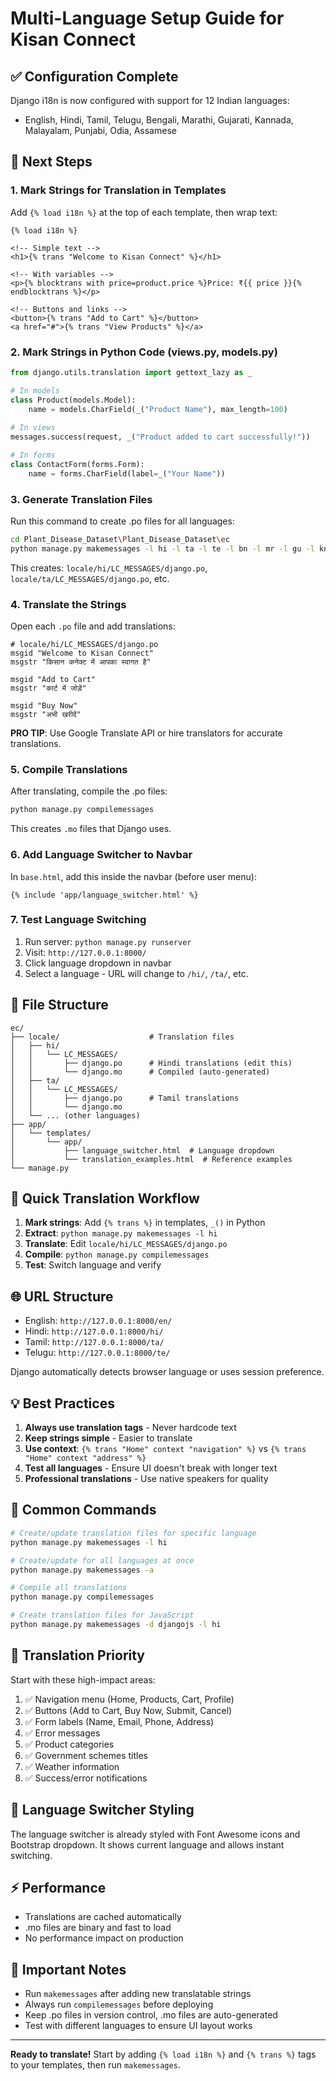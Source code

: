 # Multi-Language Setup Guide for Kisan Connect

## ✅ Configuration Complete

Django i18n is now configured with support for 12 Indian languages:
- English, Hindi, Tamil, Telugu, Bengali, Marathi, Gujarati, Kannada, Malayalam, Punjabi, Odia, Assamese

## 🚀 Next Steps

### 1. Mark Strings for Translation in Templates

Add `{% load i18n %}` at the top of each template, then wrap text:

```django
{% load i18n %}

<!-- Simple text -->
<h1>{% trans "Welcome to Kisan Connect" %}</h1>

<!-- With variables -->
<p>{% blocktrans with price=product.price %}Price: ₹{{ price }}{% endblocktrans %}</p>

<!-- Buttons and links -->
<button>{% trans "Add to Cart" %}</button>
<a href="#">{% trans "View Products" %}</a>
```

### 2. Mark Strings in Python Code (views.py, models.py)

```python
from django.utils.translation import gettext_lazy as _

# In models
class Product(models.Model):
    name = models.CharField(_("Product Name"), max_length=100)
    
# In views
messages.success(request, _("Product added to cart successfully!"))

# In forms
class ContactForm(forms.Form):
    name = forms.CharField(label=_("Your Name"))
```

### 3. Generate Translation Files

Run this command to create .po files for all languages:

```bash
cd Plant_Disease_Dataset\Plant_Disease_Dataset\ec
python manage.py makemessages -l hi -l ta -l te -l bn -l mr -l gu -l kn -l ml -l pa -l or -l as
```

This creates: `locale/hi/LC_MESSAGES/django.po`, `locale/ta/LC_MESSAGES/django.po`, etc.

### 4. Translate the Strings

Open each `.po` file and add translations:

```po
# locale/hi/LC_MESSAGES/django.po
msgid "Welcome to Kisan Connect"
msgstr "किसान कनेक्ट में आपका स्वागत है"

msgid "Add to Cart"
msgstr "कार्ट में जोड़ें"

msgid "Buy Now"
msgstr "अभी खरीदें"
```

**PRO TIP**: Use Google Translate API or hire translators for accurate translations.

### 5. Compile Translations

After translating, compile the .po files:

```bash
python manage.py compilemessages
```

This creates `.mo` files that Django uses.

### 6. Add Language Switcher to Navbar

In `base.html`, add this inside the navbar (before user menu):

```django
{% include 'app/language_switcher.html' %}
```

### 7. Test Language Switching

1. Run server: `python manage.py runserver`
2. Visit: `http://127.0.0.1:8000/`
3. Click language dropdown in navbar
4. Select a language - URL will change to `/hi/`, `/ta/`, etc.

## 📁 File Structure

```
ec/
├── locale/                    # Translation files
│   ├── hi/
│   │   └── LC_MESSAGES/
│   │       ├── django.po      # Hindi translations (edit this)
│   │       └── django.mo      # Compiled (auto-generated)
│   ├── ta/
│   │   └── LC_MESSAGES/
│   │       ├── django.po      # Tamil translations
│   │       └── django.mo
│   └── ... (other languages)
├── app/
│   └── templates/
│       └── app/
│           ├── language_switcher.html  # Language dropdown
│           └── translation_examples.html  # Reference examples
└── manage.py
```

## 🎯 Quick Translation Workflow

1. **Mark strings**: Add `{% trans %}` in templates, `_()` in Python
2. **Extract**: `python manage.py makemessages -l hi`
3. **Translate**: Edit `locale/hi/LC_MESSAGES/django.po`
4. **Compile**: `python manage.py compilemessages`
5. **Test**: Switch language and verify

## 🌐 URL Structure

- English: `http://127.0.0.1:8000/en/`
- Hindi: `http://127.0.0.1:8000/hi/`
- Tamil: `http://127.0.0.1:8000/ta/`
- Telugu: `http://127.0.0.1:8000/te/`

Django automatically detects browser language or uses session preference.

## 💡 Best Practices

1. **Always use translation tags** - Never hardcode text
2. **Keep strings simple** - Easier to translate
3. **Use context**: `{% trans "Home" context "navigation" %}` vs `{% trans "Home" context "address" %}`
4. **Test all languages** - Ensure UI doesn't break with longer text
5. **Professional translations** - Use native speakers for quality

## 🔧 Common Commands

```bash
# Create/update translation files for specific language
python manage.py makemessages -l hi

# Create/update for all languages at once
python manage.py makemessages -a

# Compile all translations
python manage.py compilemessages

# Create translation files for JavaScript
python manage.py makemessages -d djangojs -l hi
```

## 📝 Translation Priority

Start with these high-impact areas:
1. ✅ Navigation menu (Home, Products, Cart, Profile)
2. ✅ Buttons (Add to Cart, Buy Now, Submit, Cancel)
3. ✅ Form labels (Name, Email, Phone, Address)
4. ✅ Error messages
5. ✅ Product categories
6. ✅ Government schemes titles
7. ✅ Weather information
8. ✅ Success/error notifications

## 🎨 Language Switcher Styling

The language switcher is already styled with Font Awesome icons and Bootstrap dropdown. It shows current language and allows instant switching.

## ⚡ Performance

- Translations are cached automatically
- .mo files are binary and fast to load
- No performance impact on production

## 🚨 Important Notes

- Run `makemessages` after adding new translatable strings
- Always run `compilemessages` before deploying
- Keep .po files in version control, .mo files are auto-generated
- Test with different languages to ensure UI layout works

---

**Ready to translate!** Start by adding `{% load i18n %}` and `{% trans %}` tags to your templates, then run `makemessages`.
